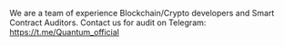 We are a team of experience Blockchain/Crypto developers and Smart Contract Auditors. 
Contact us for audit  on Telegram: https://t.me/Quantum_official
